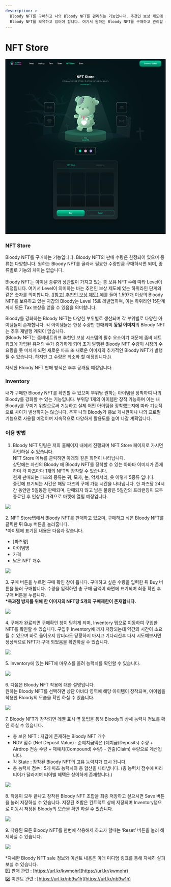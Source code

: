 ```yaml
---
description: >-
  Bloody NFT를 구매하고 나의 Bloody NFT를 관리하는 기능입니다. 추천인 보상 제도에 의해 하위라인의 보상을 받기 위해서
  Bloody NFT를 보유하고 있어야 합니다. 여기서 원하는 Bloody NFT를 구매하고 관리할 수 있습니다.
---
```


# NFT Store

![](<../.gitbook/assets/NFT-Store (1).png>)

### NFT Store

Bloody NFT를 구매하는 기능입니다. Bloody NFT의 판매 수량은 한정되어 있으며 종류는 다양합니다. 원하는 Bloody NFT를 골라서 필요한 수량만큼 구매하시면 되며, 종류별로 기능의 차이는 없습니다.\
\
Bloody NFT는 아이템 종류와 상관없이 가지고 있는 총 보유 NFT 수에 따라 Level이 측정됩니다. 여기서 Level이 의미하는 바는 추천인 보상 제도에 있는 하위라인 단계와 같은 숫자를 의미합니다.  [(\[참고\] 추천인 보상 제도) ](../features/referral.md) 예를 들어 1,597개 이상의 Bloody NFT를 보유하고 있는 지갑의 Bloody는 Level 15로 레벨업하며, 이는 하위라인 15단계까지 모든 Tax 보상을 얻을 수 있음을 의미합니다.

Bloody를 강화하는 Bloody NFT는 다양한 부위별로 생산되며 각 부위별로 다양한 아이템들이 존재합니다. 각 아이템들은 한정 수량만 판매되며 **동일 이미지**의 Bloody NFT는 추후 재발행 계획이 없습니다.\
(Bloody NFT는 좀비네트워크 추천인 보상 시스템의 필수 요소이기 때문에 좀비 네트워크에 가입된 유저의 수가 증가하게 되어 초기 발행된 Bloody NFT 수량이 시장의 수요량을 못 미치게 되면 새로운 파츠 또 새로운 이미지의 추가적인 Bloody NFT가 발행 될 수 있습니다. 하지만 그 수량은 최소화 할 예정입니다.)\


자세한 Bloody NFT 판매 방식은 추후 공개될 예정입니다.&#x20;

### Inventory

내가 구매한 Bloody NFT를 확인할 수 있으며 부위당 원하는 아이템을 장착하여 나의 Bloody를 강화할 수 있는 기능입니다. 부위당 1개의 아이템만 장착 가능하며 이는 내 Bloody를 꾸미기 위함으로써 기능하고 실제 어떤 아이템을 장착했는지에 따라 기능적으로 차이가 발생하지는 않습니다. 추후 나의 Bloody가 홍보 게시판이나 나의 프로필 기능으로 사용될 예정이며 지속적으로 다양하게 활용도를 높여 나갈 계획입니다.

### 이용 방법

1. Bloody NFT 민팅은 저희 홈페이지 내에서 진행되며 NFT Store 페이지로 가시면 확인하실 수 있습니다. \
   NFT Store 메뉴를 클릭하면 아래와 같은 화면이 나타납니다. \
   상단에는 자신의 Bloody 에 Bloody NFT를 장착할 수 있는 아바타 이미지가 존재하며 각 파츠마다 1개의 NFT씩 장착할 수 있습니다. \
   현재 판매되는 파츠의 종류는 귀, 모자, 눈, 악세서리, 옷 이렇게 5종류 입니다. \
   중간에 표기되는 시간은 해당 파츠의 구매 가능 시간을 나타냅니다. 한 파츠당 24시간 동안만 5일동안 판매되며, 판매되지 않고 남은 물량은 5일간의 프리런칭이 모두 종료된 후 인상된 가격으로 마켓에 열릴 예정입니다. &#x20;

![](<../.gitbook/assets/NFT 한글1.png>)

2\. NFT Store탭에서 Bloody NFT를 판매하고 있으며, 구매하고 싶은 Bloody NFT를 클릭한 뒤 Buy 버튼을 눌러줍니다. \
\*아이템에 표기된 내용은 다음과 같습니다.

* \[파츠명]
* 아이템명
* 가격
* 남은 NFT 개수&#x20;

![](<../.gitbook/assets/NFT 한글2.png>)

3\. 구매 버튼을 누르면 구매 확인 창이 뜹니다. 구매하고 싶은 수량을 입력한 뒤 Buy 버튼을 눌러 구매합니다. 수량을 입력하면 총 구매 금액이 화면에 표기되며 최종 확인 후 구매 버튼을 누릅니다. \
**\*독과점 방지를 위해 한 이미지의 NFT당 5개의 구매제한이 존재합니다.**

![](<../.gitbook/assets/NFT 한글3.png>)

4\. 구매가 완료되면 구매확인 창이 닫히게 되며, Inventory 탭으로 이동하여 구입한 NFT를 확인할 수 있습니다. 구입후 Inventory에 까지 저장되는데 약간의 시간이 소요될 수 있으며 바로 들어오지 않더라도 당황하지 마시고 기다리신후 다시 시도해보시면 정상적으로 NFT가 구매 되었음을 확인하실 수 있습니다.&#x20;

![](<../.gitbook/assets/NFT 한글4.png>)

5\. Inventory에 있는 NFT에 마우스를 올려 능력치를 확인할 수 있습니다.&#x20;

![](<../.gitbook/assets/NFT 한글5.png>)

6\. 다음은 Bloody NFT 착용에 대한 설명입니다. \
원하는 Bloody NFT를 선택하면 상단 아바타 영역에 해당 아이템이 장착되며, 아이템을 착용한 Bloody의 모습을 확인 하실 수 있습니다.

![](<../.gitbook/assets/NFT 한글6.png>)

7\. Bloody NFT가 장착되면 레벨 표시 옆 툴팁을 통해 Bloody의 상세 능력치 정보를 확인 하실 수 있습니다.

* 총 보유 NFT : 지갑에 존재하는 Bloody NFT 개수
* NDV 점수 (Net Deposit Value) : 순예치금액은 {예치금(Deposits) 수량 + Airdrop 전송 수량 + 재예치(Compound) 수량} - 인출(Claim) 수량으로 계산됩니다.
* 각 State : 장착된 Bloody NFT의 고유 능력치가 표시 됩니다.
* 총 능력치 점수 : 5개 파츠 능력치의 총 합산을 나타냅니다. (총 능력치 점수에 따라 티어가 달라지며 티어별 혜택은 상이하게 존재합니다.)

![](<../.gitbook/assets/NFT 한글7.png>)

8\. 착용이 모두 끝나고 장착된 Bloody NFT 조합을 최종 저장하고 싶으시면 Save 버튼을 눌러 저장하실 수 있습니다. 저장된 조합은 컨트랙트 상에 저장되며 Inventory탭으로 이동시 저장된 Bloody의 모습을 확인 하실 수 있습니다.&#x20;

![](<../.gitbook/assets/NFT 한글8.png>)

9\. 착용된 모든 Bloody NFT를 한번에 착용해제 하고자 할때는 ‘Reset’ 버튼을 눌러 해제하실 수 있습니다.&#x20;

![](<../.gitbook/assets/NFT 한글9.png>)

\*자세한 Bloody NFT sale 정보와 이벤트 내용은 아래 미디엄 링크를 통해 자세히 살펴보실 수 있습니다. \
1️⃣ 판매 관련 : [https://url.kr/kwmohr](https://url.kr/kwmohr) \
2️⃣ 이벤트 관련 : [https://url.kr/nb9w1h](https://url.kr/nb9w1h)
